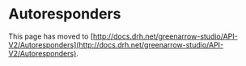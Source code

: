 # Autoresponders

This page has moved to [http://docs.drh.net/greenarrow-studio/API-V2/Autoresponders](http://docs.drh.net/greenarrow-studio/API-V2/Autoresponders).

